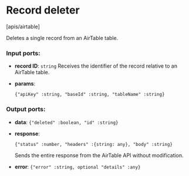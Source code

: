 # Record deleter

[apis/airtable]

Deletes a single record from an AirTable table.

### Input ports:

* __record ID__: `string`
    Receives the identifier of the record relative to an AirTable table.



* __params__: 
    ```
    {"apiKey" :string, "baseId" :string, "tableName" :string}
    ```



### Output ports:

* __data__: `{"deleted" :boolean, "id" :string}`


* __response__: 
    ```
    {"status" :number, "headers" :{string: any}, "body" :string}
    ```

    Sends the entire response from the AirTable API without modification.



* __error__: `{"error" :string, optional "details" :any}`


